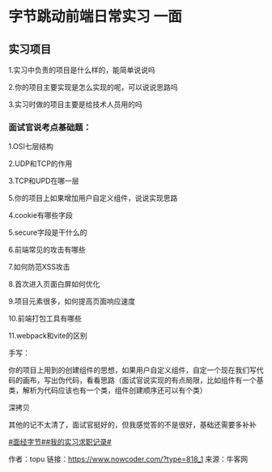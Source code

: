 # 字节跳动前端日常实习  一面

## 实习项目

1.实习中负责的项目是什么样的，能简单说说吗

2.你的项目主要实现是怎么实现的呢，可以说说思路吗

3.实习时做的项目主要是给技术人员用的吗

### 面试官说考点基础题：

1.OSI七层结构

2.UDP和TCP的作用

3.TCP和UPD在哪一层

5.你的项目上如果增加用户自定义组件，说说实现思路

4.cookie有哪些字段

5.secure字段是干什么的

6.前端常见的攻击有哪些

7.如何防范XSS攻击

8.首次进入页面白屏如何优化

9.项目元素很多，如何提高页面响应速度

10.前端打包工具有哪些

11.webpack和vite的区别

手写：

你的项目上用到的创建组件的思想，如果用户自定义组件，自定一个现在我们写代码的画布，写出伪代码，看看思路（面试官说实现的有点局限，比如组件有一个基类，解析为代码应该也有一个类，组件创建顺序还可以有个类）

深拷贝

其他的记不太清了，面试官挺好的，但我感觉答的不是很好，基础还需要多补补

[#面经字节#]()[#我的实习求职记录#]()



作者：topu
链接：https://www.nowcoder.com/?type=818_1
来源：牛客网